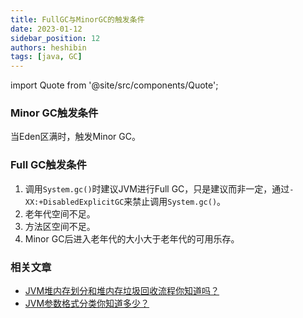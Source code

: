 ```yaml
---
title: FullGC与MinorGC的触发条件
date: 2023-01-12
sidebar_position: 12
authors: heshibin
tags: [java, GC]
---
```


import Quote from '@site/src/components/Quote';

> <Quote></Quote>

### Minor GC触发条件
当Eden区满时，触发Minor GC。

### Full GC触发条件
1. 调用`System.gc()`时建议JVM进行Full GC，只是建议而非一定，通过`-XX:+DisabledExplicitGC`来禁止调用`System.gc()`。
2. 老年代空间不足。
3. 方法区空间不足。
4. Minor GC后进入老年代的大小大于老年代的可用乐存。

### 相关文章
- [JVM堆内存划分和堆内存垃圾回收流程你知道吗？](03JVM堆内存划分和堆内存垃圾回收流程.md)
- [JVM参数格式分类你知道多少？](04JVM参数格式分类你知道多少.md)
